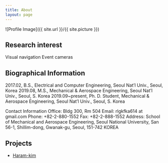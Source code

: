 ```yaml
---
title: About
layout: page
---
```

![Profile Image]({{ site.url }}/{{ site.picture }})

<p> 
<h2>Research interest</h2>
Visual navigation
Event cameras
	
<h2>Biographical Information</h2>
2017.02, B.S., Electrical and Computer Engineering, Seoul Nat’l Univ., Seoul, Korea
2019.08, M.S., Mechanical & Aerospace Engineering, Seoul Nat’l Univ., Seoul, S. Korea
2019.09~present, Ph. D. Student, Mechanical & Aerospace Engineering, Seoul Nat’l Univ., Seoul, S. Korea

Contact Information
Office: Bldg 300, Rm 504
Email: rlgkfka614 at gmail.com
Phone: +82-2-880-1552
Fax: +82-2-888-1552
Address: School of Mechanical and Aerospace Engineering, Seoul National University,
San 56-1, Shillim-dong, Gwanak-gu, Seoul, 151-742 KOREA


<h2>Projects</h2>

<ul>
	<li><a href="https://github.com/">Haram-kim</a></li>
</ul>
